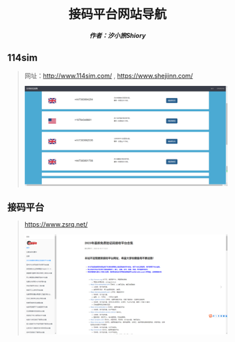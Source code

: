 <center><h1>接码平台网站导航</h1></center>

<center><h5>作者：汐小旅Shiory</h5></center>



## 114sim

> 网址：http://www.114sim.com/  ,   https://www.shejiinn.com/
>
> ![](img/微信截图_20230521234653.png)



## 接码平台

> https://www.zsrq.net/
>
> ![](img/微信截图_20230522002617.png)
